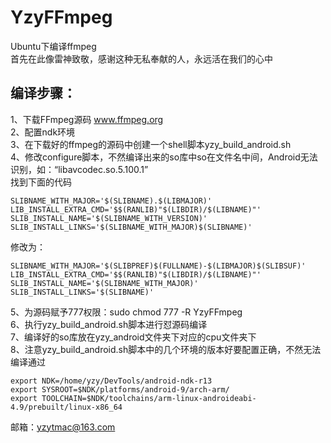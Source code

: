 # YzyFFmpeg
Ubuntu下编译ffmpeg  
首先在此像雷神致敬，感谢这种无私奉献的人，永远活在我们的心中  
## 编译步骤： ##  
1、下载FFmpeg源码 www.ffmpeg.org  
2、配置ndk环境  
3、在下载好的ffmpeg的源码中创建一个shell脚本yzy_build_android.sh  
4、修改configure脚本，不然编译出来的so库中so在文件名中间，Android无法识别，如：“libavcodec.so.5.100.1”  
找到下面的代码  
    
    SLIBNAME_WITH_MAJOR='$(SLIBNAME).$(LIBMAJOR)'  
    LIB_INSTALL_EXTRA_CMD='$$(RANLIB)"$(LIBDIR)/$(LIBNAME)"'  
    SLIB_INSTALL_NAME='$(SLIBNAME_WITH_VERSION)'  
    SLIB_INSTALL_LINKS='$(SLIBNAME_WITH_MAJOR)$(SLIBNAME)'  
修改为：  

    SLIBNAME_WITH_MAJOR='$(SLIBPREF)$(FULLNAME)-$(LIBMAJOR)$(SLIBSUF)'  
    LIB_INSTALL_EXTRA_CMD='$$(RANLIB)"$(LIBDIR)/$(LIBNAME)"'  
    SLIB_INSTALL_NAME='$(SLIBNAME_WITH_MAJOR)'  
    SLIB_INSTALL_LINKS='$(SLIBNAME)'  
5、为源码赋予777权限：sudo chmod 777 -R YzyFFmpeg  
6、执行yzy_build_android.sh脚本进行怼源码编译  
7、编译好的so库放在yzy_android文件夹下对应的cpu文件夹下  
8、注意yzy_build_android.sh脚本中的几个环境的版本好要配置正确，不然无法编译通过  

    export NDK=/home/yzy/DevTools/android-ndk-r13
    export SYSROOT=$NDK/platforms/android-9/arch-arm/
    export TOOLCHAIN=$NDK/toolchains/arm-linux-androideabi-4.9/prebuilt/linux-x86_64

邮箱：yzytmac@163.com  

